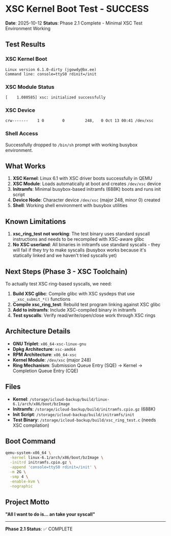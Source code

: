 # XSC Kernel Boot Test - SUCCESS

**Date**: 2025-10-12
**Status**: Phase 2.1 Complete - Minimal XSC Test Environment Working

## Test Results

### XSC Kernel Boot
```
Linux version 6.1.0-dirty (jgowdy@bx.ee)
Command line: console=ttyS0 rdinit=/init
```

### XSC Module Status
```
[    1.080585] xsc: initialized successfully
```

### XSC Device
```
crw-------    1 0        0         248,   0 Oct 13 00:41 /dev/xsc
```

### Shell Access
Successfully dropped to `/bin/sh` prompt with working busybox environment.

## What Works

1. **XSC Kernel**: Linux 6.1 with XSC driver boots successfully in QEMU
2. **XSC Module**: Loads automatically at boot and creates `/dev/xsc` device
3. **Initramfs**: Minimal busybox-based initramfs (688K) boots and runs init script
4. **Device Node**: Character device `/dev/xsc` (major 248, minor 0) created
5. **Shell**: Working shell environment with busybox utilities

## Known Limitations

1. **xsc_ring_test not working**: The test binary uses standard syscall instructions and needs to be recompiled with XSC-aware glibc
2. **No XSC userland**: All binaries in initramfs use standard syscalls - they will fail if they try to make syscalls (busybox works because it's statically linked and we haven't tried syscalls yet)

## Next Steps (Phase 3 - XSC Toolchain)

To actually test XSC ring-based syscalls, we need:

1. **Build XSC glibc**: Compile glibc with XSC sysdeps that use `__xsc_submit_*()` functions
2. **Compile xsc_ring_test**: Rebuild test program linking against XSC glibc
3. **Add to initramfs**: Include XSC-compiled binary in initramfs
4. **Test syscalls**: Verify read/write/open/close work through XSC rings

## Architecture Details

- **GNU Triplet**: `x86_64-xsc-linux-gnu`
- **Dpkg Architecture**: `xsc-amd64`
- **RPM Architecture**: `x86_64-xsc`
- **Kernel Module**: `/dev/xsc` (major 248)
- **Ring Mechanism**: Submission Queue Entry (SQE) → Kernel → Completion Queue Entry (CQE)

## Files

- **Kernel**: `/storage/icloud-backup/build/linux-6.1/arch/x86/boot/bzImage`
- **Initramfs**: `/storage/icloud-backup/build/initramfs.cpio.gz` (688K)
- **Init Script**: `/storage/icloud-backup/build/initramfs/init`
- **Test Binary**: `/storage/icloud-backup/build/xsc_ring_test.c` (needs XSC compilation)

## Boot Command

```bash
qemu-system-x86_64 \
  -kernel linux-6.1/arch/x86/boot/bzImage \
  -initrd initramfs.cpio.gz \
  -append 'console=ttyS0 rdinit=/init' \
  -m 2G \
  -smp 4 \
  -enable-kvm \
  -nographic
```

## Project Motto

**"All I want to do is... an take your syscall"**

---

**Phase 2.1 Status**: ✅ COMPLETE
